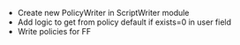 + Create new PolicyWriter in ScriptWriter module
+ Add logic to get from policy default if exists=0 in user field
+ Write policies for FF
